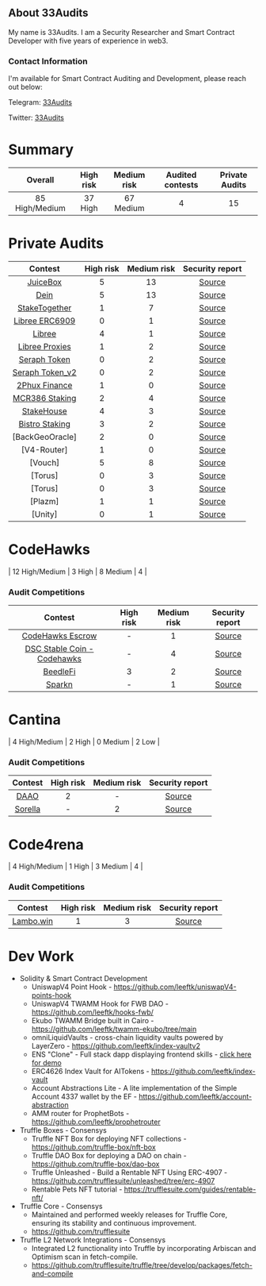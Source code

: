 ## About 33Audits

My name is 33Audits. I am a Security Researcher and Smart Contract Developer with five years of experience in web3.

### Contact Information
I'm available for Smart Contract Auditing and Development, please reach out below:

Telegram: [33Audits](https://t.me/audits33)

Twitter: [33Audits](https://twitter.com/solidityauditor)


# Summary

| Overall | High risk |  Medium risk | Audited contests | Private Audits |
|:--:|:--:|:--:|:--:|:--:|
| 85 High/Medium | 37 High | 67 Medium | 4 | 15 |


# Private Audits
| Contest | High risk | Medium risk | Security report | 
|:--:|:--:|:--:|:--:|
| [JuiceBox](https://juicebox.money/) | 5 | 13  | [Source](https://github.com/leeftk/audit-reports/blob/main/private%20audits/juicebox-eth-audit-report-v4.pdf) | 
| [Dein](https://dein.fi/) | 5 | 13  | [Source](https://github.com/leeftk/audit-reports/blob/main/private%20audits/Dein-audit-report-%202.pdf) | 
| [StakeTogether](https://staketogether.org/) | 1 | 7  | [Source](https://github.com/sensesecurity/reporter/blob/main/output/StakeTogether_20231130160542.md) | 
| [Libree ERC6909](https://www.libree.xyz/) | 0 | 1  | [Source](https://github.com/leeftk/audit-reports/blob/main/private%20audits/libree-audit-report-plugins.pdf)| 
| [Libree](https://www.libree.xyz/) | 4 | 1  | [Source](https://github.com/leeftk/audit-reports/blob/main/private%20audits/audit-report-libree.pdf)| 
| [Libree Proxies](https://www.libree.xyz/) | 1 | 2  | [Source](https://github.com/leeftk/audit-reports/blob/main/private%20audits/audit-report-libree-proxies.pdf)| 
| [Seraph Token](https://www.seraph.game/) | 0 | 2  | [Source](https://github.com/leeftk/audit-reports/blob/main/private%20audits/seraph-audit-report.pdf)|
| [Seraph Token_v2](https://www.seraph.game/) | 0 | 2  | [Source](https://github.com/leeftk/audit-reports/blob/main/private%20audits/audit-report-seraph-token.pdf)|
| [2Phux Finance](https://2phux.io/)| 1 | 0  | [Source](https://github.com/leeftk/audit-reports/blob/main/private%20audits/2phux-audit-report.pdf)| 
| [MCR386 Staking](https://www.mcr369.io/)| 2 | 4  | [Source](https://github.com/leeftk/audit-reports/blob/main/private%20audits/MCR369Staking_merged.pdf)| 
| [StakeHouse](https://www.0xbuffet.io/stake)| 4 | 3  | [Source](https://github.com/leeftk/audit-reports/blob/main/private%20audits/StakeHousePool-audit-report.pdf)|
| [Bistro Staking](https://0xbistro.io/) | 3 | 2  | [Source](https://github.com/leeftk/audit-reports/blob/main/private%20audits/audit-report-bistro-unlocked.pdf)|
| [BackGeoOracle]| 2 | 0  | [Source](https://github.com/leeftk/audit-reports/blob/main/private%20audits/audit-report-backgeooracle.pdf)|
| [V4-Router]| 1 | 0  | [Source](https://github.com/leeftk/audit-reports/blob/main/private%20audits/router-v4-audit-report%20(1).pdf)|
| [Vouch]| 5 | 8  | [Source](https://github.com/33Audits/vouch-audit/blob/main/vouch-audit-report.md)|
| [Torus]| 0 | 3  | [Source](https://github.com/33Audits/torus-audit/blob/main/torus-audit.md)|
| [Torus] | 0 | 3 | [Source](https://github.com/leeftk/audit-reports/blob/main/audit-reports/torus_audit_report.pdf) |
| [Plazm] | 1 | 1 | [Source](https://github.com/leeftk/audit-reports/blob/main/audit-reports/plazm_audit_report.pdf) |
| [Unity] | 0 | 1 | [Source](https://github.com/leeftk/audit-reports/blob/main/audit-reports/unity_audit_report.pdf) |




# CodeHawks
| 12 High/Medium | 3 High | 8 Medium | 4 |  
### Audit Competitions
| Contest | High risk | Medium risk | Security report | 
|:--:|:--:|:--:|:--:|
| [CodeHawks Escrow](https://github.com/Cyfrin/2023-07-escrow) | - | 1 | [Source](https://github.com/nevillehuang/Portfolio/blob/main/CodeHawks/CodeHawks%20Escrow/Escrow-Report.md) | 
| [DSC Stable Coin - Codehawks](https://github.com/Cyfrin/2023-08-sparkn) | - | 4 | [Source](https://www.codehawks.com/contests/cljx3b9390009liqwuedkn0m0) | 
| [BeedleFi]([https://github.com/Cyfrin/2023-08-sparkn](https://www.codehawks.com/contests/clkbo1fa20009jr08nyyf9wbx)) | 3 | 2 | [Source](https://github.com/leeftk/audit-reports/blob/main/codehawks/audit-report-beedle.md) | 
| [Sparkn](https://github.com/Cyfrin/2023-08-sparkn) | - | 1 | [Source](https://github.com/nevillehuang/Portfolio/blob/main/CodeHawks/Sparkn/Sparkn-Report.md) | 

# Cantina
| 4 High/Medium | 2 High | 0 Medium | 2 Low |  
### Audit Competitions
| Contest | High risk | Medium risk | Security report | 
|:--:|:--:|:--:|:--:|
| [DAAO](https://cantina.xyz/competitions/bd43bdd1-bc7f-473b-96c0-d35d37f3db33) | 2 | - | [Source](https://cantina.xyz/competitions/bd43bdd1-bc7f-473b-96c0-d35d37f3db33/leaderboard?search=33Audits) | 
| [Sorella](https://cantina.xyz/competitions/84df57a3-0526-49b8-a7c5-334888f43940) | - | 2 | [Source](https://cantina.xyz/u/33audits) | 

# Code4rena
| 4 High/Medium | 1 High | 3 Medium | 4 |  
### Audit Competitions
| Contest | High risk | Medium risk | Security report | 
|:--:|:--:|:--:|:--:|
| [Lambo.win](https://code4rena.com/audits/2024-12-lambowin) | 1 | 3 | [Source](https://code4rena.com/@bumbleb33](https://code4rena.com/audits/2024-12-lambowin/submissions/S-551)) | 



<!--
**leeftk/leeftk** is a ✨ _special_ ✨ repository because its `README.md` (this file) appears on your GitHub profile.

Here are some ideas to get you started:

- 🔭 I’m currently working on ...
- 🌱 I’m currently learning ...
- 👯 I’m looking to collaborate on ...
- 🤔 I’m looking for help with ...
- 💬 Ask me about ...
- 📫 How to reach me: ...
- 😄 Pronouns: ...
- ⚡ Fun fact: ...
-->


# Dev Work
- Solidity & Smart Contract Development
  - UniswapV4 Point Hook - https://github.com/leeftk/uniswapV4-points-hook
  - UniswapV4 TWAMM Hook for FWB DAO - https://github.com/leeftk/hooks-fwb/
  - Ekubo TWAMM Bridge built in Cairo - https://github.com/leeftk/twamm-ekubo/tree/main
  - omniLiquidVaults - cross-chain liquidity vaults powered by LayerZero - https://github.com/leeftk/index-vaultv2
  - ENS "Clone" - Full stack dapp displaying frontend skills - [click here for demo](https://lucky-hill-3994.on.fleek.co/)
  - ERC4626 Index Vault for AITokens - https://github.com/leeftk/index-vault
  - Account Abstractions Lite - A lite implementation of the Simple Account 4337 wallet by the EF - https://github.com/leeftk/account-abstraction
  - AMM router for ProphetBots - https://github.com/leeftk/prophetrouter
- Truffle Boxes - Consensys
  - Truffle NFT Box for deploying NFT collections - https://github.com/truffle-box/nft-box
  - Truffle DAO Box for deploying a DAO on chain -  https://github.com/truffle-box/dao-box
  - Truffle Unleashed  - Build a Rentable NFT Using ERC-4907 - https://github.com/trufflesuite/unleashed/tree/erc-4907
  - Rentable Pets NFT tutorial - https://trufflesuite.com/guides/rentable-nft/
- Truffle Core - Consensys
  - Maintained and performed weekly releases for Truffle Core, ensuring its stability and continuous improvement.
  - https://github.com/trufflesuite
- Truffle L2 Network Integrations - Consensys
  - Integrated L2 functionality into Truffle by incorporating Arbiscan and Optimism
 scan in fetch-compile. 
  - https://github.com/trufflesuite/truffle/tree/develop/packages/fetch-and-compile




